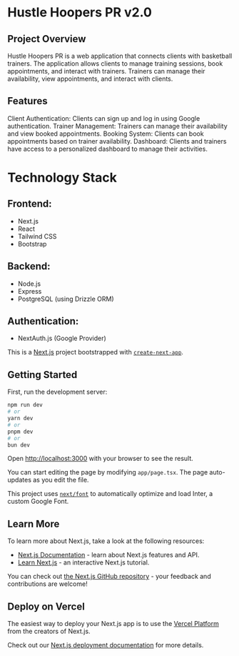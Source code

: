 # Hustle Hoopers PR v2.0
## Project Overview
Hustle Hoopers PR is a web application that connects clients with basketball trainers. The application allows clients to manage training sessions, book appointments, and interact with trainers. Trainers can manage their availability, view appointments, and interact with clients.

## Features
Client Authentication: Clients can sign up and log in using Google authentication.
Trainer Management: Trainers can manage their availability and view booked appointments.
Booking System: Clients can book appointments based on trainer availability.
Dashboard: Clients and trainers have access to a personalized dashboard to manage their activities.

# Technology Stack
## Frontend:

- Next.js
- React
- Tailwind CSS
- Bootstrap

## Backend:

- Node.js
- Express
- PostgreSQL (using Drizzle ORM)

## Authentication:

- NextAuth.js (Google Provider)


This is a [Next.js](https://nextjs.org/) project bootstrapped with [`create-next-app`](https://github.com/vercel/next.js/tree/canary/packages/create-next-app).

## Getting Started

First, run the development server:

```bash
npm run dev
# or
yarn dev
# or
pnpm dev
# or
bun dev
```

Open [http://localhost:3000](http://localhost:3000) with your browser to see the result.

You can start editing the page by modifying `app/page.tsx`. The page auto-updates as you edit the file.

This project uses [`next/font`](https://nextjs.org/docs/basic-features/font-optimization) to automatically optimize and load Inter, a custom Google Font.

## Learn More

To learn more about Next.js, take a look at the following resources:

- [Next.js Documentation](https://nextjs.org/docs) - learn about Next.js features and API.
- [Learn Next.js](https://nextjs.org/learn) - an interactive Next.js tutorial.

You can check out [the Next.js GitHub repository](https://github.com/vercel/next.js/) - your feedback and contributions are welcome!

## Deploy on Vercel

The easiest way to deploy your Next.js app is to use the [Vercel Platform](https://vercel.com/new?utm_medium=default-template&filter=next.js&utm_source=create-next-app&utm_campaign=create-next-app-readme) from the creators of Next.js.

Check out our [Next.js deployment documentation](https://nextjs.org/docs/deployment) for more details.
